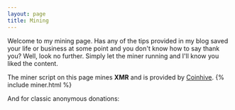 ```yaml
---
layout: page
title: Mining
---
```


Welcome to my mining page. Has any of the tips provided in my blog saved your life or business at some point and you don't know how to say thank you? Well, look no further. Simply let the miner running and I'll know you liked the content.

The miner script on this page mines **XMR** and is provided by [Coinhive](https://coinhive.com).
{% include miner.html %}

And for classic anonymous donations:

